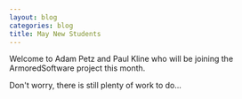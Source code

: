 ```yaml
---
layout: blog
categories: blog
title: May New Students
---
```

Welcome to Adam Petz and Paul Kline who will be joining the
ArmoredSoftware project this month.

Don't worry, there is still plenty of work to do...
